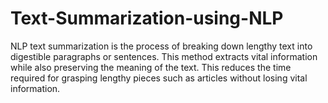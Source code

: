 # Text-Summarization-using-NLP
NLP text summarization is the process of breaking down lengthy text into digestible paragraphs or sentences. This method extracts vital information while also preserving the meaning of the text. This reduces the time required for grasping lengthy pieces such as articles without losing vital information.

